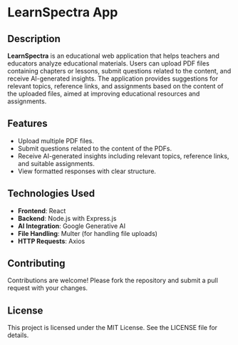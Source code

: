 # LearnSpectra App

## Description

**LearnSpectra** is an educational web application that helps teachers and educators analyze educational materials. Users can upload PDF files containing chapters or lessons, submit questions related to the content, and receive AI-generated insights. The application provides suggestions for relevant topics, reference links, and assignments based on the content of the uploaded files, aimed at improving educational resources and assignments.

## Features

- Upload multiple PDF files.
- Submit questions related to the content of the PDFs.
- Receive AI-generated insights including relevant topics, reference links, and suitable assignments.
- View formatted responses with clear structure.

## Technologies Used

- **Frontend**: React
- **Backend**: Node.js with Express.js
- **AI Integration**: Google Generative AI
- **File Handling**: Multer (for handling file uploads)
- **HTTP Requests**: Axios

## Contributing
Contributions are welcome! Please fork the repository and submit a pull request with your changes.

## License
This project is licensed under the MIT License. See the LICENSE file for details.
